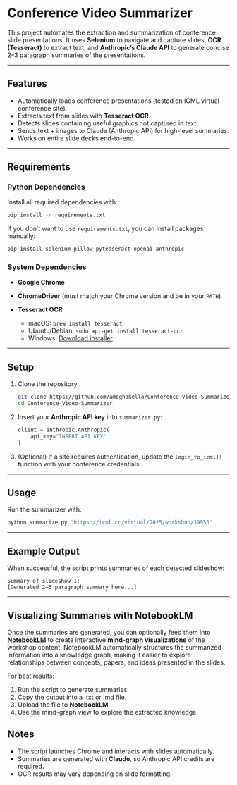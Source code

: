# Conference Video Summarizer

This project automates the extraction and summarization of conference slide presentations. It uses **Selenium** to navigate and capture slides, **OCR (Tesseract)** to extract text, and **Anthropic’s Claude API** to generate concise 2–3 paragraph summaries of the presentations.

---

## Features

* Automatically loads conference presentations (tested on ICML virtual conference site).
* Extracts text from slides with **Tesseract OCR**.
* Detects slides containing useful graphics not captured in text.
* Sends text + images to Claude (Anthropic API) for high-level summaries.
* Works on entire slide decks end-to-end.

---

## Requirements

### Python Dependencies

Install all required dependencies with:

```bash
pip install -r requirements.txt
```

If you don’t want to use `requirements.txt`, you can install packages manually:

```bash
pip install selenium pillow pytesseract openai anthropic
```

### System Dependencies

* **Google Chrome**
* **ChromeDriver** (must match your Chrome version and be in your `PATH`)
* **Tesseract OCR**

  * macOS: `brew install tesseract`
  * Ubuntu/Debian: `sudo apt-get install tesseract-ocr`
  * Windows: [Download installer](https://github.com/tesseract-ocr/tesseract/wiki)

---

## Setup

1. Clone the repository:

   ```bash
   git clone https://github.com/amoghakella/Conference-Video-Summarizer.git
   cd Conference-Video-Summarizer
   ```

2. Insert your **Anthropic API key** into `summarizer.py`:

   ```python
   client = anthropic.Anthropic(
       api_key="INSERT API KEY"
   )
   ```

3. (Optional) If a site requires authentication, update the `login_to_icml()` function with your conference credentials.

---

## Usage

Run the summarizer with:

```bash
python summarize.py "https://icml.cc/virtual/2025/workshop/39950"
```

---

## Example Output

When successful, the script prints summaries of each detected slideshow:

```
Summary of slideshow 1:
[Generated 2–3 paragraph summary here...]
```

---

## Visualizing Summaries with NotebookLM

Once the summaries are generated, you can optionally feed them into **[NotebookLM](https://notebooklm.google/)** to create interactive **mind-graph visualizations** of the workshop content. NotebookLM automatically structures the summarized information into a knowledge graph, making it easier to explore relationships between concepts, papers, and ideas presented in the slides.

For best results:
1. Run the script to generate summaries.
2. Copy the output into a .txt or .md file.
3. Upload the file to **NotebookLM**.
4. Use the mind-graph view to explore the extracted knowledge.

## Notes

* The script launches Chrome and interacts with slides automatically.
* Summaries are generated with **Claude**, so Anthropic API credits are required.
* OCR results may vary depending on slide formatting.
